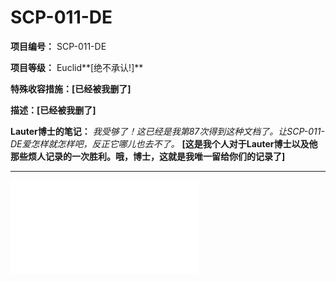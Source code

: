 # SCP-011-DE


**项目编号：** SCP-011-DE



**项目等级：** Euclid**[绝不承认!]** 



**特殊收容措施：[已经被我删了]** 



**描述：[已经被我删了]** 



**Lauter博士的笔记：** *我受够了！这已经是我第87次得到这种文档了。让SCP-011-DE爱怎样就怎样吧，反正它哪儿也去不了。* **[这是我个人对于Lauter博士以及他那些烦人记录的一次胜利。哦，博士，这就是我唯一留给你们的记录了]** 


---



<iframe frameborder='0' scrolling='auto' class='html-block-iframe' src='/scp-011-de/html/e30e68630574753c8dcf8eeba47942a7e2be48de-1218039233922588531' allowtransparency='true' />



